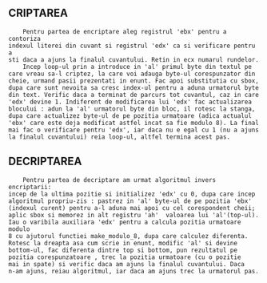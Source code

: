     
## CRIPTAREA
        Pentru partea de encriptare aleg registrul 'ebx' pentru a contoriza
    indexul literei din cuvant si registrul 'edx' ca si verificare pentru a
    sti daca a ajuns la finalul cuvantului. Retin in ecx numarul rundelor.
        Incep loop-ul prin a introduce in 'al' primul byte din textul pe
    care vreau sa-l criptez, la care voi adauga byte-ul corespunzator din
    cheie, urmand pasii prezentati in enunt. Fac apoi substitutia cu sbox,
    dupa care sunt nevoita sa cresc index-ul pentru a aduna urmatorul byte
    din text. Verific daca a terminat de parcurs tot cuvantul, caz in care
    'edx' devine 1. Indiferent de modificarea lui 'edx' fac actualizarea
    blocului : adun la 'al' urmatorul byte din bloc, il rotesc la stanga,
    dupa care actualizez byte-ul de pe pozitia urmatoare (adica actualul
    'ebx' care este deja modificat astfel incat sa fie modulo 8). La final
    mai fac o verificare pentru 'edx', iar daca nu e egal cu 1 (nu a ajuns
    la finalul cuvantului) reia loop-ul, altfel termina acest pas. 

## DECRIPTAREA
        Pentru partea de decriptare am urmat algoritmul invers encriptarii:
    incep de la ultima pozitie si initializez 'edx' cu 0, dupa care incep
    algoritmul propriu-zis : pastrez in 'al' byte-ul de pe pozitia 'ebx' 
    (indexul curent) pentru a-l aduna mai apoi cu cel corespondent cheii;
    aplic sbox si memorez in alt registru 'ah'  valoarea lui 'al'(top-ul).
    Iau o varibila auxiliara 'edx' pentru a calcula pozitia urmatoare modulo
    8 cu ajutorul functiei make_modulo_8, dupa care calculez diferenta.
    Rotesc la dreapta asa cum scrie in enunt, modific 'al' si devine
    bottom-ul, fac diferenta dintre top si bottom, pun rezultatul pe
    pozitia corespunzatoare , trec la pozitia urmatoare (cu o pozitie
    mai in spate) si verific daca am ajuns la finalul cuvantului. Daca
    n-am ajuns, reiau algoritmul, iar daca am ajuns trec la urmatorul pas.
    